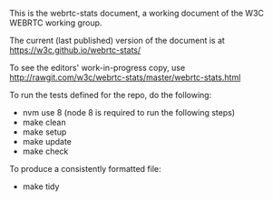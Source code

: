 This is the webrtc-stats document, a working document of the W3C
WEBRTC working group.

The current (last published) version of the document is at https://w3c.github.io/webrtc-stats/

To see the editors' work-in-progress copy, use http://rawgit.com/w3c/webrtc-stats/master/webrtc-stats.html

To run the tests defined for the repo, do the following:
* nvm use 8 (node 8 is required to run the following steps)
* make clean
* make setup
* make update
* make check

To produce a consistently formatted file:
* make tidy
